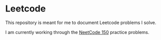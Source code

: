 # Leetcode

This repository is meant for me to document Leetcode problems I solve.

I am currently working through the [NeetCode 150](https://neetcode.io/practice) practice problems.